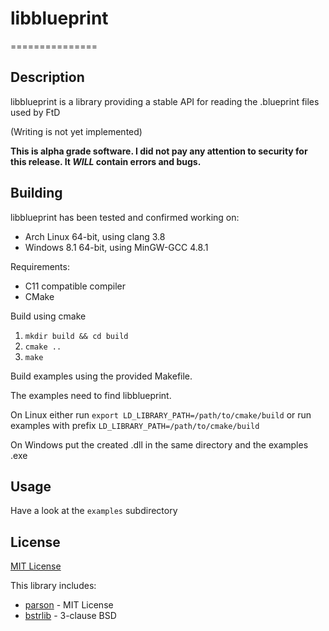 # libblueprint
===============

## Description

libblueprint is a library providing a stable API for reading the .blueprint files used by FtD

(Writing is not yet implemented)

**This is alpha grade software. I did not pay any attention to security for this release.
It *WILL* contain errors and bugs.**

## Building

libblueprint has been tested and confirmed working on:
 - Arch Linux 64-bit, using clang 3.8
 - Windows 8.1 64-bit, using MinGW-GCC 4.8.1

Requirements:
 - C11 compatible compiler
 - CMake

Build using cmake

1. `mkdir build && cd build`
2. `cmake ..`
3. `make`

Build examples using the provided Makefile.

The examples need to find libblueprint.

On Linux either run `export LD_LIBRARY_PATH=/path/to/cmake/build`
or
run examples with prefix `LD_LIBRARY_PATH=/path/to/cmake/build`

On Windows put the created .dll in the same directory and the examples .exe


## Usage

Have a look at the `examples` subdirectory

## License

[MIT License](LICENSE)

This library includes:
 - [parson](https://github.com/kgabis/parson/) - MIT License
 - [bstrlib](https://github.com/websnarf/bstrlib) - 3-clause BSD
